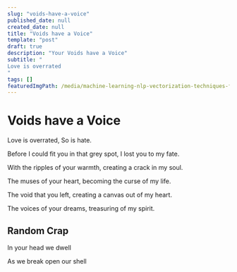 ```yaml
---
slug: "voids-have-a-voice"
published_date: null
created_date: null
title: "Voids have a Voice"
template: "post"
draft: true
description: "Your Voids have a Voice"
subtitle: "
Love is overrated
"
tags: []
featuredImgPath: /media/machine-learning-nlp-vectorization-techniques-featured.png
---
```

# Voids have a Voice

Love is overrated, So is hate.

Before I could fit you in that grey spot, I lost you to my fate.

With the ripples of your warmth, creating a crack in my soul.

The muses of your heart, becoming the curse of my life.

The void that you left, creating a canvas out of my heart.

The voices of your dreams, treasuring of my spirit.

## Random Crap

In your head we dwell

As we break open our shell


